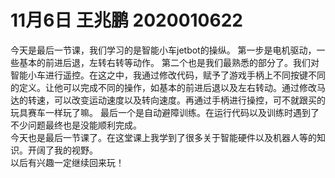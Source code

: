 # 11月6日 王兆鹏 2020010622

今天是最后一节课，我们学习的是智能小车jetbot的操纵。
第一步是电机驱动，一些基本的前进后退，左转右转等动作。
第二个也是我们最熟悉的部分了。我们对智能小车进行遥控。在这之中，我通过修改代码，赋予了游戏手柄上不同按键不同的定义。让他可以完成不同的操作，如基本的前进后退以及左右转动。通过修改马达的转速，可以改变运动速度以及转向速度。再通过手柄进行操控，可不就跟买的玩具赛车一样玩了嘛。
最后一个是自动避障训练。在运行代码以及训练时遇到了不少问题最终也是没能顺利完成。    
今天也是最后一节课了。在这堂课上我学到了很多关于智能硬件以及机器人等的知识。开阔了我的视野。  
以后有兴趣一定继续回来玩！